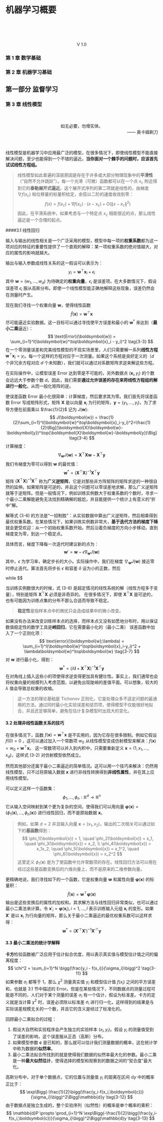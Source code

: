 <br>

<br>

<br>

<br>

<br>

<br>

<br>

<br>

<br>

<br>

<br>

<br>

<br>

# 机器学习概要

<br>

<br>

<br>

<br>

<center>V 1.0</center>

<div style="page-break-after: always;"></div>

### 第 1 章 数学基础

<div style="page-break-after: always;"></div>

### 第 2 章 机器学习基础

<div style="page-break-after: always;"></div>

## 第一部分 监督学习

### 第 3 章 线性模型

<br>

<br>

<center>如无必要，勿增实体。</center>
<div align="right">—— 奥卡姆剃刀</div>

<br>

<br>

线性模型是机器学习中应用最广泛的模型，在很多情况下，即使线性模型不能直接解决问题，至少也能得到一个不错的逼近。**当你面对一个棘手的问题时，应该首先试试线性方程组。**

> 线性模型如此普遍的深层原因是存在于许多或大部分物理现象中的**平滑性**（“自然不允许跳跃”）。每一个光滑（可微）函数都可以在一个点 $x_c$ 附近得到它的**泰勒展开式逼近**。这个展开式序列的第二项就是线性的，由梯度 $\nabla f(x_c)$ 和位移量的标量积给定，余弦以二阶的速度收敛到零：
> $$
> f(x) = f(x_c) + \nabla f(x_c) \cdot (x-x_c) + O(\|x-x_c\|^2)
> $$
> 因此，在平滑系统中，如果考虑与一个特定点 $x_c$ 相距很近的点，那么线性逼近是一个合理的起点。 

####3.1 线性回归 

输入与输出的线性相关是一个广泛采用的模型，模型中每一项的**权重系数**都为这一项对应的特征的重要性提供了一个直观的解释：某一项权重系数的绝对值越大，对应的属性的影响就越大。

输出与输入参数成线性关系的这一假设可以表示为：
$$
y_i = \boldsymbol{w}^\top\boldsymbol{x}_i + \epsilon_i \tag{3-1}
$$
其中 $\boldsymbol{w} = (w_1,...,w_d)$ 为待确定的**权重向量**，$\epsilon_i$ 是误差项。在大多数情况下，假设误差项 $\epsilon_i$ 服从高斯分布。即使一个线性模型能正确地解释这些现象，误差仍然会在测量时产生。

现在我们寻找一个权重向量 $\boldsymbol{w}$，使得线性函数
$$
\hat{f}(\boldsymbol{x}) = \boldsymbol{w}^\top\boldsymbol{x} \tag{3-2}
$$
尽可能逼近实验数据。这一目标可以通过寻找使平方误差和最小的 $\boldsymbol{w}^*$ 来达到（**最小二乘**逼近）：
$$
\text{Error}(\boldsymbol{w}) = \sum_{i=1}^l(\boldsymbol{w}^\top\boldsymbol{x}_i - y_i)^2 \tag{3-3}
$$
在一个零测量误差和完美线性模型的不现实场景里，人们只需要解一系列**线性方程** $\boldsymbol{w}^\top\boldsymbol{x}_i = y_i$，每一个这样的方程对应于一次测量。如果这个系统是良好定义的（$d$ 个非冗余方程对应 $d$ 个未知数），我们就可以通过对系数矩阵求逆来解这些方程。

在实际操作中，让模型误差 $\text{Error}$ 达到零是不可能的，另外数据点 $(\boldsymbol{x}_i,y_i)$ 的个数会远远大于参数个数 $d$。因此，我们需要**通过允许误差的存在来将线性方程组的解进行一般化**，从而一般化矩阵的逆。

使误差函数 $\text{Error}$ 最小化很简单：计算梯度，然后要求其为零。我们首先将误差函数 $\text{Error}$ 写成矩阵形式，矩阵 $\boldsymbol{X}$ 是以向量 $\boldsymbol{x}_i$ 为行的矩阵，$\boldsymbol{y} = (y_1,...,y_l)$，为了求导方便在前面乘以 $\frac{1}{2}$ 记为 $J(\boldsymbol{w})$:
$$
J(\boldsymbol{w}) = \frac{1}{2}\sum_{i=1}^l(\boldsymbol{w}^\top\boldsymbol{x}_i-y_i)^2=\frac{1}{2}\Big[(\boldsymbol{X}\boldsymbol{w}-\boldsymbol{y})^\top(\boldsymbol{X}\boldsymbol{w}-\boldsymbol{y})\Big] \tag{3-4}
$$
计算梯度：
$$
\nabla_{\boldsymbol{w}}J(\boldsymbol{w}) = \boldsymbol{X}^\top\boldsymbol{X}\boldsymbol{w} - \boldsymbol{X}^\top\boldsymbol{y} \tag{3-5}
$$
我们令梯度为零可以得到 $\boldsymbol{w}$ 的最优值：
$$
\boldsymbol{w}^* = (\boldsymbol{X}^\top\boldsymbol{X})^{-1}\boldsymbol{X}^\top\boldsymbol{y} \tag{3-6}
$$
矩阵 $(\boldsymbol{X}^\top\boldsymbol{X})^{-1}\boldsymbol{X}^\top$ 称为**广义逆矩阵**，它是对那些非方阵矩阵的矩阵求逆的一种很自然的延伸。如果矩阵是可逆的，并且这个问题可以零误差地求解，那么广义逆矩阵就等于逆矩阵。但是一般情况下，例如训练实例数大于权重系数的个数时，寻求一个最小二乘解能避免无法找到精确解的尴尬，并且能提供一个统计上有意义的“折中”解。

解等式 $\text{(3-6)}$ 的方法是“一招制胜”：从实验数据中算出广义逆矩阵，然后相乘得到最优权重系数。在某些情况下，如果训练实例数非常大，**基于迭代方法的梯度下降**就会更受欢迎：从一个初始权重系数开始，然后沿着负梯度的方向小步移动，直到梯度变为零，到达一个稳定点。

具体而言，梯度下降每一次迭代时建议新的点为：
$$
\boldsymbol{w}' = \boldsymbol{w} - \epsilon \nabla_{\boldsymbol{w}} J(\boldsymbol{w})
$$
其中，$\epsilon$ 为学习率，确定步长的大小。实际操作中，我们在梯度 $\nabla_{\boldsymbol{w}}J(\boldsymbol{w})$ 接近零时停止迭代。算法首先将步长 $\epsilon$ 和容差 $\delta$ 设为小的正数，然后 

while  $$ 

当训练实例数很大的时候，式 $\text{(3-6)}$ 是超定情况的线性系统的解（线性方程多于变量），特别是矩阵 $\boldsymbol{X}^\top\boldsymbol{X}$ 必须是非奇异的。 在很多情况下，即使 $\boldsymbol{X}^\top\boldsymbol{X}$ 是可逆的，也有可能因为训练点集的分布不那么合适而导致不稳定。

> **稳定性**是指样本点中的微扰只会造成结果中的微小改变。

如果没有办法来改变训练样本点的选择，而样本点又没有如愿地分布时，用以保证数值稳定性的数学工具是**岭回归**，它在需要最小化的（最小二乘） 误差函数中加入了一个正则化项：
$$
\text{error}(\boldsymbol{w};\lambda) = \sum_{i=1}^l(\boldsymbol{w}^\top\boldsymbol{x}_i-y_i)^2 + \lambda\boldsymbol{w}^\top\boldsymbol{w} \tag{3-7}
$$
对 $\boldsymbol{w}$ 进行最小化，得到：
$$
\boldsymbol{w}^* = (\lambda\boldsymbol{I} + \boldsymbol{X}^\top\boldsymbol{X})^{-1}\boldsymbol{X}^\top\boldsymbol{y} \tag{3-8}
$$
在对角线上插入这些小的项使得求逆变得更加具有健壮性。事实上，我们通常也会将权重向量的规模列入考虑范围，以避免出现陡峭的差值平面。可以想象，较大的 $\lambda$ 值会导致总权重的收缩。

> 这一方法的理论基础是 Tichonov 正则化，它是处理众多不适定问题的最通用的方法。通过同时最小化实验误差和惩罚项，使得模型不仅能很好地拟合，并且还足够简单，避免在估计复杂模型时出现大的变化。

#### 3.2 处理非线性函数关系的技巧

 在很多情况下，函数 $f(\boldsymbol{x}) = \boldsymbol{w}^\top\boldsymbol{x}$ 是不实用的，因为它存在很多限制。例如它假设 $f(0)=0$ ，这可以通过加入一个常数项 $w_0$ 从线性模型变成仿射模型来解决：$f(\boldsymbol{x}) = w_0 + \boldsymbol{w}^\top\boldsymbol{x}$。 这一常数项可以并入到内积中，只需要重新定义 $\boldsymbol{x} = (1,x_1,...,x_d)$，这样式 $\text{(3-2)}$ 对仿射模型依然成立。

然而其他部分还属于最小二乘逼近的简单情况。这可以用一个技巧来解决：仍然用线性模型，只不过将原输入数据 $\boldsymbol{x}$ 进行非线性转换得到**非线性属性**，并在其上应用线性模型。

可以定义这样一个函数集：
$$
\phi_1,...,\phi_n:\mathbb{R}^d \rightarrow\mathbb{R}^n
$$
它从输入空间映射到某个更为复杂的空间，使得我们可以用向量 $\boldsymbol{\varphi}(\boldsymbol{x}) = (\phi_1(\boldsymbol{x}),...,\phi_n(\boldsymbol{x}))$ 进行线性回归，而不是原始数据 $\boldsymbol{x}$。 

> 例如，如果 $d=2$ 并且输入向量 $\boldsymbol{x} = (x_1,x_2)$，输出的二次相关可以通过如下的**基函数**得到：
> $$
> \phi_1(\boldsymbol{x}) = 1, \quad \phi_2(\boldsymbol{x}) = x_1, \quad \phi_3(\boldsymbol{x}) = x_2, \\
> \phi_4(\boldsymbol{x}) = x_1x_2, \quad \phi_5(\boldsymbol{x}) = x_1^2, \quad \phi_6(\boldsymbol{x}) = x_2^2
> $$
> 这里定义 $\phi_1(\boldsymbol{x})$ 是为了使函数中允许常数项的存在。线性回归方法可以用在经过这些基函数变换后的六维向量上，而不是原来的二维参数向量。

更精确地说，我们寻找如下的一个函数，它是权重向量 $\boldsymbol{w}$ 和属性向量 $\boldsymbol{\varphi}(\boldsymbol{x})$ 的标量积：
$$
\hat{f}(\boldsymbol{x}) = \boldsymbol{w}^\top\boldsymbol{\varphi}(\boldsymbol{x}) \tag{3-9}
$$
输出是这些变换后的属性的加权和。其求解方法与线性回归非常类似，也可以通过最小二乘法来计算。令 $\boldsymbol{x}'_i = \boldsymbol{\varphi}(\boldsymbol{x}_i),i=1,...,l$ 表示训练输入元组 $\boldsymbol{x}_i$ 的变形。如果 $\boldsymbol{X}'$ 是以 $\boldsymbol{x}_i$ 为行向量的矩阵，那么关于最小二乘逼近的最优权重系数可以这样求得：
$$
\boldsymbol{w}^* = (\boldsymbol{X}'^\top\boldsymbol{X}')^{-1}\boldsymbol{X}'^\top\boldsymbol{y} \tag{3-10}
$$

#### 3.3 最小二乘法的统计学解释

**卡方**检验函数被广泛应用于估计拟合优度，用以表示真实值与模型估计值之问的偏离程度：
$$
\chi^2 = \sum_{i=1}^N \bigg(\frac{y_i - f(x_i)}{\sigma_i}\bigg)^2 \tag{3-11}
$$
如果参数 $\sigma_i$ 都等于 1，那么 $\chi^2$ 测量真实值 $y_i$ 和模型估计值 $f(x_i)$ 之间的平方误差和，也就是 3.1 节中描述的 $\text{Error}$。但是在某些情况下，不同数据点的测量过程可能是不同的，人们对于某个测量的误差 $\sigma_i$ 有一个估计，假设为标准差。卡方的定义就是当计算 $\chi^2$ 时，误差必须除以标准差 $\sigma_i$ 进行归一化，这样得到的结果是与实际误差规模无关的一个数，并且它的含义是经过了标准化的。

回顾最小二乘拟合的过程：

1.  假设大自然和实验程序会产生独立的实验样本 $(x_i,y_i)$。假设 $y_i$ 的测量值受到了误差的影响，这个误差服从正态（高斯）分布。
2. 如果模型参数 $\boldsymbol{c}$ 是已知的，那么就可以估计我们测量数据的概率，这在统计学中称为数据的**似然率**。 
3. 最小二乘法拟合所找到的就是使得我们数据的似然率最大化的参数。最小二乘是一种**最大似然估计**，使得选择的模型和观察到的数据之间的“契合度”最大化。

高斯分布中，对于单个数据点，它的位置与测量值 $y_i$ 的距离在区间 $\mathbb{d}y$ 中的概率正比于：
$$
\exp\Bigg(-\frac{1}{2}\bigg(\frac{y_i-f(x_i,\boldsymbol{c})}{\sigma_i}\bigg)^2\Bigg)\mathbb{d}y \tag{3-12}
$$
由于数据点是独立生成的，整个实验序列（似然性）的概率是单个概率的乘积：
$$
\mathbb{d}P \propto \prod_{i=1}^N \exp\Bigg(-\frac{1}{2}\bigg(\frac{y_i-f(x_i,\boldsymbol{c})}{\sigma_i}\bigg)^2\Bigg)\mathbb{d}y \tag{3-13}
$$
由于我们是求关于 $\boldsymbol{c}$ 的最大值，常数因子（像 $(\mathbb{d}y)^N$）是可以略去的。最大化这个似然率等价于最大化它的对数，当常数项被略去的时候，式 $\text{(3-13)}$ 的对数就正好是式 $\text{(3-11)}$ 中的卡方的定义。因此，最小二乘拟合事实上就是最大似然估计。 

#### 3.4 线性模型分类器 

假设输出变量是二值的（如 $\pm1$），此时线性模型可以用作判别器，基本思路是让一个垂直于向量 $\boldsymbol{w}$ 的超平面将这两类隔离开。

> 平面是直线的一般化；同样，当维度大于 $3$ 时，超平面就是平面的一般化。 

训练过程的目标是找到最佳的超平面，使得属于不同类别的实例分别位于这个超平面的两边。用数学语言描述就是，要找到最佳的系数向量 $\boldsymbol{w}$ 使得决策程序
$$
y=\begin{cases}
+1\quad\text{如果 }\boldsymbol{w}^\top\boldsymbol{x}\ge 0 \\
-1\quad\text{其他情况}
\end{cases} \tag{3-14}
$$
表现得最好。决定**最优线性分离函数**（几何上的一个超平面）的方法取决于分类标准和误差度量的选择。

如果要进行回归，可以要求第一类的点映射到 $+1$，第二类的点映射到 $-1$。这是一个比可分离更强的要求，但是让我们能够使用回归方法，像梯度下降法和广义逆矩阵法。此外，最小二乘法不仅可以实现两个类别样本的分类（如果这两类样本是线性可分的），还可以让分类是健壮的，分割超平面离样本都很远。

> 通过强制模型的输出为 $+1$ 或 $-1$，加上平方误差惩罚项，可以避免得到过多的分割超平面，从而提升模型的稳定性。 

如果训练实例线性不可分，要么忍受一些训练误差，要么尝试使用 3.2 节中的技巧，从原始数据中计算出一些非线性的属性，使得变化后的输入能够被分离。

<div style="page-break-after: always;"></div>

### 第 4 章 非线性模型

<br>

<br>

<center>想学会飞翔，就必须先学会站立、行走、奔跑、攀登和跳舞，没有人能直接飞翔。</center> 
<div align="right">—— 尼采</div>

<br>

<br>

让我们继续沿着从线性模型到非线性模型的道路进行探索，先从线性模型的逐渐修改开始，一步一步接触到非线性模型的精髓。

#### 4.1 logistic 回归

在统计学中，logistic 回归被用于预测分类变量的各种结果的概率。这个名字有一定的误导性，事实上 logistic 回归是一种分类技术，而不是回归。但这种分类的通过概率的估计得到的，因此使用术语“回归”。

logistic 回归大部分是由一个线性模型运行的，但 **logistic 函数** (图 4-1) 被用来将线性预测器的输出转化为一个 $0\sim1$ 的值，这也可以解释为概率。

![4-1](4-1.jpeg)

<center>图 4-1 logistic 函数把输入值以平稳的方式转换为 0~1 的输出值</center><br>

标准的 logistic 函数由下式定义：
$$
P(t) = \frac{1}{1+e^{-t}} \tag{4-1}
$$
其中 $e$ 是欧拉数。变量 $t$ 可以是时间，不过这里 $t$ 是线性模型的输出，回顾式 $\text{(3-2)}$ 有：
$$
y = \frac{1}{1+e^{-(\boldsymbol{w}^\top\boldsymbol{x})}} \tag{4-2}
$$
这里线性模型 $\boldsymbol{w}$ 也可以包括一个常数值 $w_0$，前提是在输入值列表中人为添加一个总是等于 1 的输入值 $x_0$。 式 $\text{(4-2)}$ 可变化为： 
$$
\ln\frac{y}{1-y} = \boldsymbol{w}^\top\boldsymbol{x} \tag{4-3}
$$
因为我们将输出值 $y$ 看作是正例的概率，所以 $1-y$ 是其反例的概率，两者的比值：
$$
\frac{y}{1-y} \tag{4-4}
$$
称为**几率**，反映了 $\boldsymbol{x}$ 作为正例的相对可能性。因此式 $\text{(4-2)}$ 实际上是在用线性回归模型的预测结果去逼近真实标记的**对数几率**，因此 logistic 回归又被称为对数几率回归。

线性变换权重的最佳值是通过最大似然估计来确定的。给定数据集 $\{(\boldsymbol{x}_i,y_i)\}_{i=1}^l$，logistic 回归模型最大化对数似然：
$$
\text{LogLikelihood}(\boldsymbol{w}) = \sum_{i=1}^l \ln p(y_i|\boldsymbol{x}_i;\boldsymbol{w}) \tag{4-5}
$$
即令每个样本属于其真实标记的概率越大越好。令 $y_i$ 为所观察到的输出（1 或 0），对应输入为 $\boldsymbol{x}_i$。若正确分类为 1，则获得测量输出值 $y_i$ 的概率为 $p(y=1|\boldsymbol{x}_i)$；若正确分类标签为 0，则 $p(y=0|\boldsymbol{x}_i)=1-p(y=1|\boldsymbol{x}_i)$。于是式 $\text{(4-5)}​$ 可以重写为：
$$
\text{LogLikelihood}(\boldsymbol{w}) = \sum_{i=1}^l\{y_i\ln p(y=1|\boldsymbol{x}_i,\boldsymbol{w}) + (1-y_i)\ln(1-p(y=1|\boldsymbol{x}_i,\boldsymbol{w}))\} \tag{4-6}
$$
似然率与系数（权重）$\boldsymbol{w}$ 的相关性已经非常明确了。 

因为 logistic 回归的输出就是正例的概率，显然有：
$$
\begin{align}
p(y=1|\boldsymbol{x}_i,\boldsymbol{w}) &= \frac{1}{1+e^{-(\boldsymbol{w}^\top\boldsymbol{x})}} = \frac{e^{\boldsymbol{w}^\top\boldsymbol{x}}}{1+e^{\boldsymbol{w}^\top\boldsymbol{x}}} \\
p(y=0|\boldsymbol{x}_i,\boldsymbol{w}) &= \frac{1}{1+e^{\boldsymbol{w}^\top\boldsymbol{x}}}
\end{align} \tag{4-7}
$$
因此最大化式 $\text{(4-6)}$ 等价于最小化
$$
L(\boldsymbol{w}) = \sum_{i=1}^l\Big(-y_i\boldsymbol{w}^\top\boldsymbol{x}_i + \ln(1+e^{\boldsymbol{w}^\top\boldsymbol{x}_i})\Big) \tag{4-8}
$$
由于上述表达式中的非线性性，我们不可能找到使似然函数最大化的权重的解析表达式，而必须用迭代过程来代替，例如梯度下降法。

#### 4.2 局部加权回归

本节中考虑的方法类似于最近邻值的输出的线性组合，但我们不会只关注 $K$ 个最近邻值而消除所有其他值的影响。这是一种平滑的变化：根据和被预测的实例之间的距离来逐渐减少实例对预测的影响，而不是选择一组 $K$ 个胜者。 

**局部加权回归**是一种懒惰的基于存储的技术，这意味着所有点和评估值都被存储了，而只有查询特定的某点的时候才会基于请求建立特定的模型。

为了预测一个点 $\boldsymbol{q}$（称为查询点）的评估结果，我们对训练点应用线性回归。为了确保在确定回归参数过程中的局部性（相近的点更相关），给每个样本点分配一个权重，这个权重会随着与查询点距离的增加而减小，我们用 $s_i$ 来表示。

加权后的最小二乘拟合的目标是最小化下面的加权误差（式 $\text{(3-3)}$ 中隐式地假设了每个点的权重是一样的）：
$$
\text{error}(\boldsymbol{w};s_1,...,s_n) = \sum_{i=1}^l s_i(\boldsymbol{w}^\top\boldsymbol{x}_i-y_i)^2 \tag{4-9}
$$
为了最小化式 $\text{(4-7)}$，可以令其关于 $\boldsymbol{w}$ 的梯度等于 0，得到如下解：
$$
\boldsymbol{w}^* = (\boldsymbol{X}^\top\boldsymbol{S}^2\boldsymbol{X})^{-1}\boldsymbol{X}^\top\boldsymbol{S}^2\boldsymbol{y} \tag{4-10}
$$
其中 $\boldsymbol{S} = \text{diag}(s_1,...,s_d)$。当所有权重相等时，式 $\text{(4-8)}$ 简化为式 $\text{(3-6)}$。 

根据存储的样本到查询点的距离，可以使用以下函数来描述它们的重要性：
$$
s_i = \exp\bigg(-\frac{\|\boldsymbol{x}_i-\boldsymbol{q}\|^2}{W_K}\bigg) \tag{4-11}
$$
其中 $W_K$ 是度量“核宽度”的一个参数，即对远距离实例的灵敏度；当距离远大于 $W_K$ 时，重要性迅速衰减至 0。 

#### 4.3 用 LASSO 来缩小系数和选择输入值

考虑线性回归模型时，岭回归是一种通过二次方式来惩罚大系数，从而使得模型更稳定的方法，如式 $\text{(3-7)}$ 所示。

普通的最小二乘估计法通常偏差较小，但是方差较大。为了提高准确率，有时可以将一些系数缩小或者设置为零。通过这样做，我们牺牲一点偏差，以减少预测值的方差，从而可以提高整体的预测准确率。

特征子集选择和岭回归，这两个改进估计的标准技术仍然存在一些缺陷：**子集选择**提供了便于解释的模型，但由于它是一个离散过程，输入变量要么保留，要么删除，该模型的变化也可能是特别大的；**岭回归**是一种连续让系数缩小，从而使得模型更稳定的过程，然而它没有设置任何系数为零，所以无法得出一个易于解释的模型。

![4-2](4-2.jpg)

<center>图 4-2 在 LASSO 中，最好的解决方法出现在二次误差函数等高线接触正方形处，有时会在正方形的角上，对应某些零系数。相反，岭回归的二次约束没有角来让等高线接触，因此权重中很少会产生零</center><br>

最小绝对收缩和选择算符 LASSO 使得一些系数缩小而另一些设置为零，因此保持了子集选择和岭回归两种方法的优势。LASSO 使用**权重绝对值**的总和作为约束 $\|\boldsymbol{w}\|_1$（参数向量的 $L_1$ 范数）。**LASSO 在系数绝对值总和小于一个常数的约束下，使得残差平方和最小化。**通过一个标准技巧，将带约束的优化问题通过拉格朗日乘数法转化为无约束的问题，这相当于将 $\lambda\|\boldsymbol{w}\|_1$ 加入无约束最小化的最小二乘：
$$
\text{LASSOerror}(\boldsymbol{w};\lambda) = \sum_{i=1}^l(\boldsymbol{w}^\top\boldsymbol{x}_i-y_i)^2+\lambda\sum_{j=0}^d|w_j| \tag{4-12}
$$
LASSO 和岭回归一个最主要的区别是，在岭回归中随着惩罚的增加，所有系数减小，但保持非零的状态，而 LASSO 随着惩罚的增加会导致更多的系数变为零。对应的权重为零的输入值就可以消除，从而导致模型使用较少的输入值（输入的**稀疏化**），因此更便于解释。换言之，作为模型构建过程的一部分，LASSO 是一种进行特征选择的嵌入式方法。

> 注意，式 $\text{(4-12)}$ 中 $\lambda\sum_{j=0}^d|w_j|$，当权重为零时不存在导数（偏导数从对应负值的 $-1$ 跳到对应正值的 $+1$），因此无法通过计算导数并令其等于零来求解。优化 LASSO 的问题可以通过引入带线性不等式约束的**二次规划**或更一般的凸优化方法来解决。$\lambda$ 的最佳值可以通过交叉验证来获得。 

> **拉格朗日乘数优化约束问题**
>
> LASSO 将带约束的优化问题转化为无约束的优化问题，并已被广泛应用。在数学优化中，**拉格朗日乘数法**是在带约束的前提下用来寻找函数局部最大值和最小值的方法。带约束问题是通过将各个约束乘以一个参数（一个拉格朗日乘数）转化为无约束的。

<div style="page-break-after: always;"></div>

### 第 5 章 神经网络：多层感知器

<br>

<br>

<center>大自然是大师中的大师，除非从他那里获得灵感，否则其他的都是徒劳无益。</center> 
<div align="right">—— 达·芬奇</div>

<br>

<br>

单一的神经元是一个简单的计算单元，它计算一个标量积，接着是一个 S 型函数。人类的大脑证明，许多简单的单位连接起来的系统，可以产生令人难以置信的智能活动。

#### 5.1 多层感知器

4.1 节中的 logistic 回归模型，通过将 S 型传递函数应用到无限制的线性模型输出上，使得输出可以被解释为一个概率值，它是添加“最小限度的非线性”的简单方法。

> logistic 回归与没有隐藏层却有单一输出值的 MLP 网络有着相同的体系结构，改变的只是进行优化的函数：MLP 优化误差平方和，logistic 回归优化对数似然函数 (LogLikelihood)。

多层感知器神经网络是由大量的高度互联单元（神经元）构成的，它们平行工作，用于解决特定的问题。神经元以层的方式组织起来，之间有前馈信息流（无回路），如图 4-3 所示。

![绘图1 2](4-3.jpg)

<center>图 4-3 单隐藏层的多层感知器：隐藏层的 S 型传递函数引入非线性</center><br>

对于每个层，每个单元首先计算权向量与前一层的输出给出的向量之间的标量积，得到的结果经过一个传递函数，产生下一层的输入。常用的光滑渐近传递函数是 S 型函数（图形形状像字母 S），之前遇见过的 logistic 转换就是一个例子（见图 4-1）。

虽然感知器的建模能力有限，只能用于输入能被输入空间中的一个超平面分开的分类问题，但是 MLP 却是一种通用逼近：如果有足够多的隐藏节点，拥有一个隐藏层的 MLP 能够以任意精度逼近任何光滑函数。

#### 5.2 通过反向传播法学习

跟往常一样，选择一个“向导”函数进行优化。例如光滑的（可导）平方误差和，并使用**梯度下降法**，迭代地计算函数关于权重系数的梯度，并且如果梯度不是 0 就朝着负梯度的方向移动一小步，使得函数值减小。

我们使用微积分中的**链式法则**来计算偏导数，以求得两个或更多函数的复合函数的导数。如果 $f$ 和 $g$ 分别是一个函数，然后链式法则指明如何从 $f$ 的 $g$ 的导数计算出复合函数 $f \circ g$ 的导数。例如 $f\circ g$ 的链式法则是：
$$
\frac{\text{d}f}{\text{d}x} = \frac{\text{d}f}{\text{d}g}\cdot\frac{\text{d}g}{\text{d}x}
$$
MLP 中的基本函数是：标量积，然后 S 型函数，接下来又是标量积，如此反复一直到输出层，计算误差。对于 MLP 网络，其梯度可以被高效地计算，它的计算需要的操作数正比于权重系数的数量，实际计算中所用的简单公式与前向传递（从输入到输出）类似，只是方向相反，从输出误差到输入，因此称之为误差的反向传播。目前，神经网络中的一个流行的技术就是通过误差的反向传播进行学习：计算梯度，然后沿着负梯度的方向小步移动。

> 梯度下降法只能达到局部最优点（梯度为 0），并不能保证是全局最优解。ML 的目标是泛化，对于这一目标，全局最优并非必要，甚至导致过度训练。

考虑标准的多层感知器，只有相邻的层之间有权重系数，差平方和能量函数定义为：
$$
E(\boldsymbol{w}) = \frac{1}{2}\sum_{p=1}^P E_p = \frac{1}{2}\sum_{p=1}^P (t_p-o_p)^2 \tag{5-1}
$$
其中 $t_p$ 和 $o_p$ 分别是目标值和当前 MLP 的输出值。S 型传递函数是 $f(x) = \frac{1}{1+e^{-x}}$。 

> $f(x) = \frac{1}{1+e^{-x}}$ 被称为 sigmoid 函数或 logistic 函数，它的导数很容易用它的输出表示：
> $$
> \frac{\text{d}f(x)}{\text{d}x} = f(x)\cdot(1-f(x))
> $$
> 因此在梯度下降法中计算导数会很方便，这也是经常采用 sigmoid 函数作为 S 型传递函数的原因。

**批量梯度下降**是梯度下降法的一个教科书版本。在得到了所有样本误差的梯度后，记为 $g_k = \nabla E(\boldsymbol{w}_k)$，下一次迭代 $k+1$ 的权重系数被下面的式子更新为：
$$
\boldsymbol{w}_{k+1} = \boldsymbol{w}_k - \epsilon g_k \tag{5-2}
$$
其中 $\epsilon$ 是表示学习率，其作用是控制每一步调整权的程度。 学习速率不应该太小，避免学习时间过长（每次迭代权重系数的改变都很小），学习速率也不应该太大，避免震荡导致的能量函数疯长（只有在步子很小时，沿着梯度方向的改变才能保证函数值减小）。

由于能量函数 $E$ 是许多项的和，每一项对应一个样本，因而梯度是相应的局部梯度 $\nabla E_p(\boldsymbol{w}_k)$ 的和，$\nabla E_p(\boldsymbol{w}_k)$ 是第 $p$ 个样本中误差的梯度 $(t_p-o_p)^2$。 

如果我们有上百万训练实例，首先对 $\nabla E_p(\boldsymbol{w}_k)$ 进行求和，然后走一小步。于是，马上会想到：在计算一个 $\nabla E_p(\boldsymbol{w}_k)$ 后立即沿着负梯度的方向走一小步会如何呢？如果这一步非常小，得到的权重与初始的差别将很小，并且接下来的梯度 $\nabla E_p(\boldsymbol{w}_{k+j})$ 将非常类似于原始的那些 $\nabla E_p(\boldsymbol{w}_k)$。 

如果以随机的顺序选择样本，就得到了**随机梯度下降**。

>生物神经元不是很擅长复杂和长期的计算，所以随机梯度下降具有多种生物学意义。例如孩子学习识别数字，当他犯了一个错时，应该立即纠正，而不是等收集了成百上千的错误之后再纠正。

随机梯度下降的更新由下式给出：
$$
\boldsymbol{w}_{k+1} = \boldsymbol{w}_k - \epsilon\nabla E_p(\boldsymbol{w}_k) \tag{5-3}
$$
其中样本 $p$ 是每次迭代时从训练集中随机选择的，$\epsilon$ 是学习速率。相对于批量随机梯度下降，也就是 $E$ 的完整梯度被用作搜索方向，这种方法的优势在于，局部梯度 $\nabla E_p(\boldsymbol{w}_k)$ 只需要单一的向前和向后传递，因此该方法的不精确性可以通过单次迭代所需的较低计算量进行补偿。 

> 小批量反向传播是一个折中的选项，仅仅在一个随即大小为 $B$ 的样本子集（批）上运行向前和向后传播来积累部分梯度。每 $B$ 个向前传播修改权重。极端情况是，$B$ 等于 1 时相当于随机梯度下降，$B$ 等于样本的总数量时相当于批量梯度下降。 

#### 5.3 随机梯度下降的推导

现在我们考虑更一般的情况，MLP 网络包含多个输出单元。我们首先重新定义误差 $E$：
$$
E(\boldsymbol{w}) = \frac{1}{2}\sum_{p=1}^P\sum_{k=1}^K(t_{kp}-o_{kp})^2 \tag{5-4}
$$
其中 $t_{kp}$ 和 $o_{kp}$ 分别是训练样例 $p$ 第 $k$ 个输出单元对应的目标值和输出值。

随机梯度下降迭代地处理训练样例，每次处理一个。对于每个训练样例 $p$，利用这个样例对应误差的梯度$\nabla E_p(\boldsymbol{w})$ 修改权值。其中，$E_p$ 是训练样例 $p$ 的误差，通过对网络中所有输出单元的求和得到：
$$
E_p(\boldsymbol{w}) = \frac{1}{2}\sum_{k=1}^K(t_k-o_k)^2 \tag{5-5}
$$
我们增加一个下标 $j$ 来表示网络中的第 $j$ 个单元。

- $x_{ji}$：单元 $j$ 的第 $i$ 个输入
- $w_{ji}$：与单元 $j$ 的第 $i$ 个输入相关联的权值
- $net_j=\sum_i w_{ji}x_{ji}$：单元 $j$ 的输入的加权和
- $o_j$：单元 $j$ 计算出的输出
- $t_j$：单元 j 的目标输出
- $f$：sigmoid 函数
- $Downstream(j)$：单元的直接输入中包含单元 $j$ 的输出的单元的集合 

现在我们导出 $\nabla E_p(\boldsymbol{w})$ 的表达式，实现公式 $\text{(5-3)}$ 中所讲的随机梯度下降法则。 因为权值 $w_{ji}$ 仅能通过 $net_j$ 影响网络的其他部分，所以我们可以使用链式法则得到：
$$
\begin{align}
\frac{\partial E_p}{\partial w_{ji}} &= \frac{\partial E_p}{\partial net_j}\frac{\partial net_j}{\partial w_{ji}} \\
&=\frac{\partial E_p}{\partial net_j} x_{ji}
\end{align}\tag{5-6}
$$
于是，梯度下降的更新（式 $\text{(5-3)}$）可以重写为：
$$
{w_{ji}}_{k+1} = {w_{ji}}_k - \epsilon\frac{\partial E_p}{\partial net_j} x_{ji} \tag{5-7}
$$
下面我们剩下的任务就是为 $\frac{\partial E_p}{\partial net_j}$ 导出一个表达式，依次考虑两种情况：一种情况是单元 $j$ 是网络的一个输出单元， 另一种情况是 $j$ 是一个内部单元。 

**情况 1：输出单元的权值训练法则** 

就像 $w_{ji}$ 仅能通过 $net_j$ 影响网络一样，$net_j$ 仅能通过 $o_j$ 影响网络。我们再次使用链式法则：
$$
\begin{align}
\frac{\partial E_p}{\partial net_j} &= \frac{\partial E_p}{\partial o_j}\frac{\partial o_j}{\partial net_j} \\
&=\bigg(\frac{\partial}{\partial o_j}\frac{1}{2}\sum_{k=1}^K(t_k-o_k)^2\bigg)\bigg(\frac{\partial f(net_j)}{\partial net_j}\bigg) \\
&=\bigg(\frac{\partial}{\partial o_j}\frac{1}{2}(t_j-o_j)^2\bigg)f(net_j)(1-f(net_j))\\
&= \bigg(\frac{1}{2}2(t_j-o_j)\frac{\partial(t_j-o_j)}{\partial o_j}\bigg)o_j(1-o_j)\\
&=-(t_j-o_j)o_j(1-o_j)
\end{align}\tag{5-8}
$$
然后代入式 $\text{(5-7)}$，我们便推导出了输出单元的随机梯度下降法则：
$$
{w_{ji}}_{k+1}={w_{ji}}_k + \epsilon(t_j-o_j)o_j(1-o_j)x_{ji} \tag{5-9}
$$
**情况 2：隐藏单元的权值训练法则**

对于网络中的隐藏单元，推导 $w_{ji}$ 必须考虑 $w_{ji}$ 间接地影响网络输出，从而影响 $E_p$。因此我们定义网络中单元 $j$ 的所有直接下游单元的集合，用 $Downstream(j)$ 表示，$net_j$ 只能通过 $Downstream(j)$ 中的单元影响网络输出（在影响 $E_p$）。我们用 $\delta_i$ 来表示任意单元 $i$ 的 $-\frac{\partial E_p}{\partial net_i}$，可以得出如下推导：
$$
\begin{align}
\frac{\partial E_p}{\partial net_j} &= \sum_{k \in Downstream(j)}\frac{\partial E_p}{\partial net_k}\frac{\partial net_k}{\partial net_j}\\
&=\sum_{k\in Downstream(j)}-\delta_k \frac{\partial net_k}{\partial net_j} \\
&=\sum_{k \in Downstream(j)}-\delta_k\frac{\partial net_k}{\partial o_j}\frac{\partial o_j}{\partial net_j}\\
&=\sum_{k \in Downstream(j)}-\delta_k w_{kj}\frac{\partial o_j}{\partial net_j}\\
&=\sum_{k \in Downstream(j)}-\delta_k w_{kj} o_j(1-o_j)\\
&=-o_j(1-o_j)\sum_{k \in Downstream(j)}\delta_k w_{kj}
\end{align} \tag{5-10}
$$
然后代入式 $\text{(5-7)}$，我们便推导出了隐藏单元的随机梯度下降法则：
$$
{w_{ji}}_{k+1}={w_{ji}}_k + \epsilon \Bigg( o_j(1-o_j)\sum_{k \in Downstream(j)}\delta_k w_{kj}\Bigg)x_{ji} \tag{5-11}
$$

<div style="page-break-after: always;"></div>

### 第 6 章 支持向量机

<br>

<br>

<center>科学或许就是系统简化的艺术。</center> 
<div align="right">—— 卡尔·波普尔</div>

<br>

<br>

支持向量机是线性判别方法的集大成者，它为了加强模型的泛化能力，往线性判别方法中加入了额外的优化目标。支持向量机的基本模型就是定义在特征空间上的间隔最大的线性分类器，其中支持向量就是那些处于安全间隔两侧边缘的点。间隔最大使它有别于感知机；支持向量机还包括核技巧，这使它成为实质上的非线性分类器。

为了得到最大间隔线性分类器，可以使用标准的**二次规划**，它可以在一定规模下解决此类优化问题。二次规划问题就是目标函数为二次函数、约束条件为线性的最优化问题。如果训练样本不是线性可分的，那么 SVM 需要先对原始样本点做**非线性的变换** $\phi$，从而将其变成（近似）线性可分的。可以将 $\phi$ 看作是一个合适的特征生成函数，它使得变换之后的两类样本点 $\phi(\boldsymbol{x})$ 是线性可分的。

为了找到合适的 $\phi$，还需要重新做特征提取和特征工程。在使用 $\phi$ 变换输入样本后，**SVM 的特征就是要识别的样本和训练样本之间所有的相似性值**，实际上只有**支持向量**才提供非零的贡献。

> SVM 关键的一步就是通过一些交叉验证的方式，人工确定最利于学习和泛化的相似度度量函数，其中就涉及**核函数**的选择。

SVM 可以看作解决了两个问题：一方面，它找到了一个衡量输入向量之间相关性的合适方式，即核函数 $K(\boldsymbol{x},\boldsymbol{y})$；另一方面，它构建了一个线性结构，该线性结构结合了训练样本的输出和新的测试样本，训练样本的输出用相似度来衡量。越相似的输入样本对输出的贡献越大，可以用类似下面的式子来描述：
$$
\sum_{i=1}^{l}\alpha_iy_i K(\boldsymbol{x},\boldsymbol{x}_i)
$$
其中 $l$ 是训练样本的数量，$y_i$ 是训练样本 $\boldsymbol{x}_i$ 的输出，$\boldsymbol{x}$ 是待分类的新测试样本。 核在计算函数 $\phi(\boldsymbol{x})$ 映射后数据点的点积时，实际上不用计算这个映射函数，这种方法被称作“核函数”：
$$
K(\boldsymbol{x},\boldsymbol{x}_i) = \boldsymbol{\varphi}(\boldsymbol{x})\cdot\boldsymbol{\varphi}(\boldsymbol{x}_i)
$$

#### 6.1 间隔和支持向量

在样本空间中，划分超平面可通过如下线性方程来描述：
$$
\boldsymbol{w}^\top\boldsymbol{x} + b = 0 \tag{6-1}
$$
其中 $\boldsymbol{w} = (w_1,…,w_d)$ 为法向量，决定了超平面的方向；$b$ 为位移项，决定了超平面与原点之间的距离。显然，划分超平面可被法向量 $\boldsymbol{w}$ 和位移 $b$ 确定。样本空间中任意点 $\boldsymbol{x}$ 到超平面的距离可写为：
$$
r = \frac{\vert\boldsymbol{w}^\top\boldsymbol{x}+b\vert}{\Vert\boldsymbol{w}\Vert} \tag{6-2}
$$
假设已标记的实例是线性可分的，这意味着存在一对 $(\boldsymbol{w},b)$ 使得：
$$
\begin{cases}
\boldsymbol{w}^\top\boldsymbol{x} + b \ge +1, &y = +1 \\
\boldsymbol{w}^\top\boldsymbol{x} + b \le -1,&y = -1
\end{cases} \tag{6-3}
$$
训练样本集中与超平面距离最近的训练样本点称为**支持向量**。如图 6-1 所示，支持向量使式 $\text{(6-3)}$ 的等号成立，即：

- 对于 $y=+1$ 的正例点，支持向量在超平面 $H_1:\boldsymbol{w}^\top\boldsymbol{x} + b = 1$ 上；
- 对于 $y=-1$ 的负例点，支持向量在超平面 $H_2:\boldsymbol{w}^\top\boldsymbol{x} + b = -1$ 上。

![6-1](6-1.jpeg)

<center>图 6-1 支持向量和间隔</center><br>

可以看到 $H_1$ 和 $H_2$ 平行，划分超平面与它们平行且位于它们中央。其中两个异类支持向量到超平面的距离之和，或者说 $H_1$ 与 $H_2$ 之间的距离称为**间隔**，为：
$$
\gamma
 = \frac{2}{\Vert \boldsymbol{w} \Vert} \tag{6-4}
$$
我们要找到具有“最大间隔”的划分超平面，也就是要找到能满足 $\text{(6-3)}$ 中约束的参数 $\boldsymbol{w}$ 和 $b$，使得 $\gamma$ 最大。于是这一问题可以形式化为：
$$
\begin{gather}
\max_{\boldsymbol{w},b} \frac{2}{\Vert \boldsymbol{w} \Vert}\\
\text{s.t. } y_i(\boldsymbol{w}^\top\boldsymbol{x}_i + b) \ge 1, \quad i=1,...,l
\end{gather} \tag{6-5}
$$
显然，为了最大化间隔，仅需最大化 $\frac{1}{\Vert \boldsymbol{w} \Vert}$，这等价于最小化 $\Vert \boldsymbol{w} \Vert^2$。于是，式 $\text{(6-5)}$ 可重写为：
$$
\begin{gather}
\min_{\boldsymbol{w},b} \frac{1}{2} \Vert \boldsymbol{w} \Vert^2\\
\text{s.t. } y_i(\boldsymbol{w}^\top\boldsymbol{x}_i + b) \ge 1, \quad i = 1,...,l 
\end{gather}\tag{6-6}
$$
这就是**支持向量机**的基本型。

> 1. 间隔貌似仅与 $\boldsymbol{w}$ 有关，但事实上 $b$ 通过约束隐式地影响着 $\boldsymbol{w}$ 的取值，进而对间隔产生影响。
> 2. 在决定划分超平面时只有支持向量起作用，而其他样本点并不起作用。如果移动支持向量将改变所求的解，而移动其他样本点，甚至去掉这些点，解都不会改变。由于支持向量在确定划分超平面中起着确定性作用，因此将这种分类模型称为支持向量机。

#### 6.2 学习算法

式 $\text{(6-6)}$ 是一个凸二次规划问题，能直接用现成的优化计算包求解，但是我们可以有更高效的办法。

对式 $\text{(6-6)}$ 使用拉格朗日乘子法可得到其“对偶问题”。具体来说，对 $\text{(6-6)}$ 的每条约束添加拉格朗日乘子 $\alpha_i \ge 0$，则该问题的拉格朗日函数可以写为：
$$
L(\boldsymbol{w},b,\boldsymbol{\alpha}) = \frac{1}{2}\Vert\boldsymbol{w}\Vert^2 + \sum_{i=1}^l \alpha_i\big(1-y_i(\boldsymbol{w}^\top\boldsymbol{x}_i+b)\big) \tag{6-7}
$$
根据拉格朗日对偶性，原始问题 $\text{(6-6)}$ 的对偶问题是：
$$
\max_{\boldsymbol{\alpha}} \min_{\boldsymbol{w},b} L(\boldsymbol{w},b,\boldsymbol{\alpha}) \tag{6-8}
$$
所以需要先求 $L(\boldsymbol{w},b,\boldsymbol{\alpha})$ 对 $\boldsymbol{w},b$ 的极小，再求对 $\boldsymbol{\alpha}$ 的极大。令 $L(\boldsymbol{w},b,\boldsymbol{\alpha})$ 对 $\boldsymbol{w}$ 和 $b$ 的偏导为零可得：
$$
\begin{align}
\nabla_{\boldsymbol{w}}L(\boldsymbol{w},b,\boldsymbol{\alpha}) &= \boldsymbol{w} - \sum_{i=1}^l\alpha_i y_i \boldsymbol{x}_i = 0 \\
\nabla_{b}L(\boldsymbol{w},b,\boldsymbol{\alpha}) &= \sum_{i=1}^l \alpha_i y_i = 0
\end{align}
$$

$$
\boldsymbol{w} = \sum_{i=1}^l \alpha_iy_i\boldsymbol{x}_i \tag{6-9}
$$

$$
0 = \sum_{i=1}^l\alpha_i y_i \tag{6-10}
$$

将 $\text{(6-9)}$ 代入 $\text{(6-7)}$，即可将 $L(\boldsymbol{w},b,\boldsymbol{\alpha})$ 中的 $\boldsymbol{w}$ 和 $b$ 消去，
$$
\begin{align}
L(\boldsymbol{w},b,\boldsymbol{\alpha}) &= \frac{1}{2} \sum_{i=1}^l\sum_{j=1}^l \alpha_i\alpha_j y_i y_j \boldsymbol{x}_i^\top \boldsymbol{x}_j + \sum_{i=1}^l\alpha_i - \sum_{i=1}^l \alpha_iy_i\bigg(\Big(\sum_{j=1}^l \alpha_j y_j \boldsymbol{x}_j\Big)\boldsymbol{x}_i +b\bigg)\\
&=\sum_{i=1}^l \alpha_i - \frac{1}{2}\sum_{i=1}^l\sum_{j=1}^l \alpha_i\alpha_j y_i y_j\boldsymbol{x}_i^\top\boldsymbol{x}_j
\end{align}
$$
再考虑式 $\text{(6-10)}$ 的约束，式 $\text{(6-8)}$ 就可以化为
$$
\begin{gather}
\max_{\boldsymbol{\alpha}} \sum_{i=1}^l \alpha_i -\frac{1}{2}\sum_{i=1}^l\sum_{j=1}^l \alpha_i\alpha_j y_i y_j \boldsymbol{x}_i^\top\boldsymbol{x}_j \\
\text{s.t. } \sum_{i=1}^l\alpha_i y_i = 0,\\
\alpha_i \ge 0,i=1,...,l
\end{gather} \tag{6-11}
$$
将式 $\text{(6-11)}$ 的目标函数由求极大转换成求极小，就得到下面与之等价的对偶最优化问题：
$$
\begin{gather}
\min_{\boldsymbol{\alpha}} \frac{1}{2}\sum_{i=1}^l\sum_{j=1}^l \alpha_i\alpha_j y_i y_j \boldsymbol{x}_i^\top\boldsymbol{x}_j - \sum_{i=1}^l \alpha_i\\
\text{s.t. } \sum_{i=1}^l\alpha_i y_i = 0,\\
\alpha_i \ge 0,i=1,...,l
\end{gather} \tag{6-12}
$$
解出 $\boldsymbol{\alpha}$ 后，求出 $\boldsymbol{w}$ 和 $b$ 即可得到模型
$$
\begin{align}
f(\boldsymbol{x}) &= \text{sign}(\boldsymbol{w}^\top\boldsymbol{x} + b)\\
&= \text{sign}\bigg(\sum_{i=1}^l\alpha_iy_i\boldsymbol{x}_i^\top\boldsymbol{x} + b\bigg)
\end{align} \tag{6-13}
$$
注意到式 $\text{(6-6)}$ 中有不等式约束，因此上述过程需要满足 KKT (Karush-Kuhn-Tucker) 条件，即要求：
$$
\begin{cases}
\alpha_i \ge 0\\
y_i(\boldsymbol{w}^\top\boldsymbol{x}_i + b) - 1 \ge 0\\
\alpha_i(y_i(\boldsymbol{w}^\top\boldsymbol{x}_i + b)-1) = 0
\end{cases} \tag{6-14}
$$
于是，对任意训练样本 $(\boldsymbol{x}_i, y_i)$，总有 $\alpha_i = 0$ 或 $y_i(\boldsymbol{w}^\top\boldsymbol{x}_i + b) = 1$。

- 若 $\alpha_i= 0$，则该样本将不会在式 $\text{(6-13)}$  的求和中出现，也就不会对 $f(\boldsymbol{x})$ 有任何影响；
- 若 $\alpha_i > 0$，则必有 $y_if(\boldsymbol{x}_i) = 1$，所对应的样本点位于最大间隔边界上，是一个支持向量。

因此训练完成后，大部分的训练样本都不需保留，最终模型仅与支持向量有关。最终分类是由加权的子分类 $y_i$ 的线性组合决定的，这些权重由输入样本和实例样本的标量积（当前样例和实例 $\boldsymbol{x}_i$ 之间相似性的度量）和参数 $\alpha_i$ 确定。 

式 $\text{(6-12)}$ 是一个二次规划问题，可使用通用的二次规划算法来求解；然而，该问题的规模正比于训练样本数，这会在实际任务中造成很大的开销。为了避开这个障碍，人们通过利用问题本身的特性，提出了很多高效的算法，SMO 就是其中一个著名的代表。

SMO 的基本思想是先固定 $\alpha_i$ 之外的所有参数，然后求 $\alpha_i$ 上的极值。由于存在约束 $\sum_{i=1}^l \alpha_iy_i= 0$，若固定 $\alpha_i$ 之外的其他变量，则 $\alpha_i$ 可由其他变量导出。于是，SMO 每次选择两个变量 $\alpha_i$ 和 $\alpha_j$，并固定其他参数。这样，在参数初始化后，SMO 不断执行如下两个步骤直至收敛：

- 选取一对需更新的变量 $\alpha_i$ 和 $\alpha_j$；
- 固定 $\alpha_i$ 和 $\alpha_j$ 以外的参数，求解式 $\text{(6-12)}$ 获得更新后的 $\alpha_i$ 和 $\alpha_j$。

注意到只需选取的 $\alpha_i$ 和 $\alpha_j$ 中有一个不满足 KKT 条件 $\text{(6-14)}$，目标函数就会在迭代后减小。直观来看，KKT 条件违背的程度越大，则变量更新后可能导致的目标函数值减幅越大。于是，SMO 先选取违背 KKT 条件程度最大的变量。第二个变量应选择一个使目标函数值减小最快的变量，但由于比较各变量所对应的目标函数值减幅的复杂度过高，因此 SMO 采用了一个启发式：使选取的两变量所对应样本之间的间隔最大。

> 一种直观的解释是，这样的两个变量有很大的差别，与对两个相似的变量进行更新相比，对它们进行更新会带给目标函数值更大的变化。

SMO 算法之所以高效，恰由于在固定其他参数后，仅优化两个参数的过程能做到非常高效。具体来说，仅考虑 $\alpha_i$ 和 $\alpha_j$ 时，式 $\text{(6-12)}$ 中的约束可重写为
$$
\alpha_iy_i + \alpha_jy_j = c, \quad\alpha_i\ge0,\alpha_j\ge0 \tag{6-15}
$$
其中 $c = -\sum_{k \ne i,j} \alpha_k y_k$ 是使 $\sum_{i=1}^l\alpha_iy_i = 0$ 成立的常数。用 $\alpha_iy_i + \alpha_jy_j = c$ 消去式 $\text{(6-12)}$ 中的变量 $\alpha_j$，则得到一个关于 $\alpha_i$ 的单变量二次规划问题，仅有的约束是 $\alpha_i \ge 0$。这样的二次规划问题具有闭式解，于是不必调用数值优化算法即可高效地计算出更新后的 $\alpha_i \ge 0$ 和 $\alpha_j \ge 0$。 

最后确定偏置项 $b$。注意到对任意支持向量 $(\boldsymbol{x}_s,y_s)$ 都有 $y_s(\boldsymbol{w}^\top\boldsymbol{x}_s+b)=1$，即
$$
y_s\Bigg(\sum_{i\in S}\alpha_iy_i\boldsymbol{x}_i^\top\boldsymbol{x}_s + b\Bigg)=1 \tag{6-16}
$$
其中 $S = \{i \mid \alpha_i > 0, i = 1,2,…,m\}$ 为所有支持向量的下标集。理论上，可选取任意支持向量并通过求解式 $\text{(6-16)}$ 获得 $b$，但现实任务中常采用一种更鲁棒的做法：使用所有支持向量求解的平均值。
$$
b = \frac{1}{\vert S\vert}\sum_{s \in S}\Bigg(y_s - \sum_{i \in S}\alpha_iy_i\boldsymbol{x}_i^\top\boldsymbol{x}_s\Bigg) \tag{6-17}
$$

#### 6.3 非线性假设

上述技术可以扩展到非线性分类器，这需要将输入数据 $\boldsymbol{x}$ 映射成高维特征向量 $\boldsymbol{\varphi}(\boldsymbol{x})$ 并在转化后的特征空间再使用线性分类。

> 如果原始空间是有限维，即属性数有限，那么一定存在一个高维特征空间使样本线性可分。

于是，在特征空间中划分超平面可以表示为：
$$
\boldsymbol{w}^\top\boldsymbol{\varphi}(\boldsymbol{x}) + b = 0 \tag{6-18}
$$
类似于式 $\text{(6-6)}$，有：
$$
\begin{gather}
\min_{\boldsymbol{w},b} \frac{1}{2} \Vert \boldsymbol{w} \Vert^2\\
\text{s.t. } y_i(\boldsymbol{w}^\top\boldsymbol{\varphi}(\boldsymbol{x}_i) + b) \ge 1, \quad i = 1,...,l 
\end{gather}\tag{6-19}
$$
其对偶问题是：
$$
\begin{gather}
\max_{\boldsymbol{\alpha}} \sum_{i=1}^l \alpha_i -\frac{1}{2}\sum_{i=1}^l\sum_{j=1}^l \alpha_i\alpha_j y_i y_j \boldsymbol{\varphi}(\boldsymbol{x}_i)^\top\boldsymbol{\varphi}(\boldsymbol{x}_j) \\
\text{s.t. } \sum_{i=1}^l\alpha_i y_i = 0,\\
\alpha_i \ge 0,i=1,...,l
\end{gather} \tag{6-20}
$$
式中的 $\boldsymbol{\varphi}(\boldsymbol{x}_i)^\top\boldsymbol{\varphi}(\boldsymbol{x}_j)$ 就是样本 $\boldsymbol{x}_i$ 与 $\boldsymbol{x}_j$ 映射到特征空间之后的内积。但是特征空间的维数可能很高，甚至可能是无穷维，因此直接计算 $\boldsymbol{\varphi}(\boldsymbol{x}_i)^\top\boldsymbol{\varphi}(\boldsymbol{x}_j)$ 通常是非常困难的。为了避开这个障碍，我们引入核函数：
$$
K(\boldsymbol{x},\boldsymbol{y}) = \boldsymbol{\varphi}(\boldsymbol{x})\cdot\boldsymbol{\varphi}(\boldsymbol{y})
$$
于是式 $\text{(6-20)}$ 可以重写为：
$$
\begin{gather}
\max_{\boldsymbol{\alpha}} \sum_{i=1}^l \alpha_i -\frac{1}{2}\sum_{i=1}^l\sum_{j=1}^l \alpha_i\alpha_j y_i y_j K(\boldsymbol{x}_i,\boldsymbol{x}_j) \\
\text{s.t. } \sum_{i=1}^l\alpha_i y_i = 0,\\
\alpha_i \ge 0,i=1,...,l
\end{gather} \tag{6-21}
$$
现在 SVM 分类器变为：
$$
\begin{align}
f(\boldsymbol{x}) &= \text{sign}\bigg(\sum_{i=1}^l\alpha_iy_i\boldsymbol{\varphi}(\boldsymbol{x})^\top\boldsymbol{\varphi}(\boldsymbol{x}_i) + b\bigg)\\
&=\text{sign}\bigg(\sum_{i=1}^l\alpha_iy_iK(\boldsymbol{x},\boldsymbol{x}_i)+b\bigg)
\end{align}\tag{6-22}
$$
我们希望样本在特征空间内线性可分，因此特征空间的好坏对支持向量机的性能至关重要。问题是，在不知道特征映射的形式时，我们并不知道什么样的核函数是合适的，而核函数也仅是隐式定义了这个特征空间。于是，“核函数选择”成为支持向量机的最大变数，若核函数选择不合适，意味着将样本映射到了一个不合适的特征空间，很可能导致性能不佳。表 6-1 列出了常用的核函数：

<br>

<center>表 6-1 常用的核函数</center>

$$
\begin{array}{c|c} 
\hline 
名称 & 表达式 & 参数\\
\hline 
线性核 & K(\boldsymbol{x},\boldsymbol{y})=\boldsymbol{x}^\top\boldsymbol{y} & \\
\hline
多项式核 & K(\boldsymbol{x},\boldsymbol{y})=(\boldsymbol{x}^\top\boldsymbol{y})^d & d\ge1 \text{ 为多项式的次数}\\
\hline
高斯核 & K(\boldsymbol{x},\boldsymbol{y})=\exp(-\frac{\Vert\boldsymbol{x}-\boldsymbol{y}\Vert^2}{2\sigma^2}) & \sigma\gt0 \text{ 为高斯核的带宽(width)}\\
\hline
拉普拉斯核 & K(\boldsymbol{x},\boldsymbol{y})=\exp(-\frac{\Vert\boldsymbol{x}-\boldsymbol{y}\Vert}{\sigma}) & \sigma\gt0\\
\hline
\text{sigmoid 核} & K(\boldsymbol{x},\boldsymbol{y})=\tanh(\beta\boldsymbol{x}^\top\boldsymbol{y}+\theta) & \tanh \text{ 为双曲正切函数，} \beta\gt0，\theta\lt0\\
\hline
\end{array}
$$

此外，还可通过函数组合得到新的核函数，例如：

- 若 $K_1$ 和 $K_2$ 为核函数，则对于任意正数 $\gamma_1$、$\gamma_1$，其线性组合 $\gamma_1K_1+\gamma_2K_2$ 也是核函数。
- 若 $K_1$ 和 $K_2$ 为核函数，则核函数的直积 $K_1\otimes K_2(\boldsymbol{x},\boldsymbol{y})=K_1(\boldsymbol{x},\boldsymbol{y})K_2(\boldsymbol{x},\boldsymbol{y})$ 也是核函数。
- 若 $K_1$ 为核函数，则对于任意函数 $g(\boldsymbol{x})$，$K(\boldsymbol{x},\boldsymbol{y})=g(\boldsymbol{x})K_1(\boldsymbol{x},\boldsymbol{y})g(\boldsymbol{y})$ 也是核函数。

> 在核函数的选择方面有一些基本的经验，例如对于文本数据通常采用线性核，情况不明时可先尝试高斯核。此外，核函数不是 SVM 专用的，只要能将目标函数能完全地用内积的形式来表示，都可使用核函数来高效地计算高维向量空间的分类结果。

#### 6.4 不可分问题和软间隔

我们一直假定训练样本在原始空间或者映射后的特征空间中是线性可分的，即存在一个超平面能将不同类的样本完全划分开。然而，在现实任务中往往很难确定合适的核函数使得训练样本在特征空间中线性可分；退一步说，即便恰好找到了某个核函数使得训练集在特征空间中线性可分，也很难断定这个貌似线性可分的结果不是由于过拟合所造成的。

例如，看下面两张图：

![6-2](6-2.jpg)

可以看到当数据集中存在离群点（可能是噪声）时会造成超平面的移动，间隔缩小，可见以前的模型对噪声非常敏感。再有甚者，如果离群点在另外一个类中，那么这时候就线性不可分了。

缓解该问题的一个办法是允许支持向量机在一些样本上出错。为此，要引入**软间隔**的概念。具体来说，前面介绍的支持向量机形式是要求所有样本均满足约束：
$$
y_i(\boldsymbol{w}^\top\boldsymbol{x}_i+b)\ge1
$$
即要求所有样本都必须划分正确，这称为**硬间隔**，而软间隔则是允许某些样本不满足这个约束。根据软间隔的思想，我们把最优化问题调整为：
$$
\begin{gather}
\min_{\gamma,\boldsymbol{w},b}\frac{1}{2}\Vert\boldsymbol{w}\Vert^2+C\sum_{i=1}^l\xi_i \\
\text{s.t. } y_i(\boldsymbol{w}^\top\boldsymbol{x}_i+b)\ge1-\xi_i\\
\xi_i\ge0,\quad i=1,\cdots,l
\end{gather}\tag{6-23}
$$
这就是常用的**软间隔支持向量机**。非负变量 $\xi_i$ 被称为“松弛变量”，引入 $\xi_i$ 后就允许某些样本点的函数间隔小于 1 甚至为负，即样本点在间隔区间之内甚至可以在对方的区域内。而放松限制条件后，我们需要重新调整目标函数，以对离群点进行处罚，因此在目标函数后面加上 $C\sum_{i=1}^l\xi_i$。这里的 $C$ 是离群点的权重， $C$ 越大表明离群点对目标函数影响越大，也就是越不希望看到离群点。

> 当 $C$ 无穷大时，式 $\text{(6-23)}$ 等价于式 $\text{(6-6)}$；当 $C$ 取有限值时，式 $\text{(6-23)}$ 允许一些样本不满足约束。

与之前的做法相似，我们也使用拉格朗日对偶性将最优化问题转换为对偶问题。首先，通过拉格朗日乘子法构造式 $\text{(6-23)}$ 的拉格朗日函数：
$$
\begin{align}L(\boldsymbol{w},b,\boldsymbol{\alpha},\boldsymbol{\xi},\boldsymbol{\mu})&=\frac{1}{2}||\boldsymbol{w}||^2+C\sum_{i=1}^{l}\xi_i+\sum_{i=1}^l\alpha_i\big(1-\xi_i-y_i(\boldsymbol{w}^\top\boldsymbol{x}_i+b)\big)-\sum_{i=1}^l\mu_i\xi_i\end{align} \tag{6-24}
$$
其中 $\alpha_i\ge0$，$\mu_i\ge0$ 是拉格朗日乘子。根据拉格朗日对偶性，原始问题的对偶问题是极大极小问题：
$$
\max_{\boldsymbol{\alpha}}\min_{\boldsymbol{w},b,\boldsymbol{\xi}}L(\boldsymbol{w},b,\boldsymbol{\alpha},\boldsymbol{\xi},\boldsymbol{\mu}) \tag{6-25}
$$
令 $L(\boldsymbol{w},b,\boldsymbol{\alpha},\boldsymbol{\xi},\boldsymbol{\mu})$ 对 $\boldsymbol{w},b,\xi_i$ 的偏导为零可得：
$$
\begin{align}
\boldsymbol{w}&=\sum_{i=1}^l\alpha_iy_i\boldsymbol{x}_i \\
0 &= \sum_{i=1}^l\alpha_iy_i\\
C &= \alpha_i + \mu_i
\end{align} \tag{6-26}
$$
把 $\text{(6-26)}$ 代入 $\text{(6-24)}$，即得：
$$
\begin{align}L(\boldsymbol{w},b,\boldsymbol{\alpha},\boldsymbol{\xi},\boldsymbol{\mu})&=\frac{1}{2}\boldsymbol{w}^\top\boldsymbol{w}+C\sum_{i=1}^l\xi_i+\sum_{i=1}^l\alpha_i-\sum_{i=1}^l\alpha_i\xi_i\\&\quad-\sum_{i=1}^l\alpha_iy_i(\boldsymbol{w}^\top\boldsymbol{x}_i)-\sum_{i=1}^l\alpha_iy_ib-\sum_{i=1}^l\mu_i\xi_i\end{align}
$$
因为 $\sum_{i=1}^l\alpha_iy_i=0$，所以 $\sum_{i=1}^l\alpha_iy_ib=0$；又因为 $C=\alpha_i+\mu_i$，所以
$$
C\sum_{i=1}^l\xi_i-\sum_{i=1}^l\alpha_i\xi_i-\sum_{i=1}^l\mu_i\xi_i=\sum_{i=1}^l(C-\alpha_i-\mu_i)\xi_i=0
$$
所以上式可以进一步简化为：
$$
\begin{align}L(\boldsymbol{w},b,\boldsymbol{\alpha},\boldsymbol{\xi},\boldsymbol{\mu})&=\frac{1}{2}\boldsymbol{w}^\top\boldsymbol{w}+\sum_{i=1}^l\alpha_i-\sum_{i=1}^l\alpha_iy_i(\boldsymbol{w}^\top\boldsymbol{x}_i)\\&=\frac{1}{2}\boldsymbol{w}^\top\sum_{i=1}^l\alpha_iy_i\boldsymbol{x}_i-\boldsymbol{w}^\top\sum_{i=1}^l\alpha_iy_i\boldsymbol{x}_i+\sum_{i=1}^l\alpha_i\\&=-\frac{1}{2}\bigg(\sum_{i=1}^l\alpha_iy_i\boldsymbol{x}_i\bigg)^\top\sum_{i=1}^l\alpha_iy_i\boldsymbol{x}_i+\sum_{i=1}^l\alpha_i\\&=\sum_{i=1}^l\alpha_i-\frac{1}{2}\sum_{i=1}^l\sum_{j=1}^l\alpha_i\alpha_jy_iy_j\boldsymbol{x}_i{}^\top\boldsymbol{x}_j\end{align}
$$
于是式 $\text{(6-25)}$ 可以进一步化为：
$$
\begin{gather}
\max_{\boldsymbol{\alpha}}\sum_{i=1}^l\alpha_i-\frac{1}{2}\sum_{i=1}^l\sum_{j=1}^l\alpha_i\alpha_jy_iy_j\boldsymbol{x}_i^\top\boldsymbol{x}_j\\
\text{s.t. } \sum_{i=1}^l\alpha_iy_i=0,\\
0\le\alpha_i\le C,\quad i=1,\cdots,l
\end{gather} \tag{6-27}
$$
将上式与硬间隔下的对偶问题对比可以看到，两者唯一的差别就在于对偶变量的约束不同，$\alpha_i$ 又多了 $\alpha_i\le C$ 的限制。于是，可采用第 6.2 节中同样地算法求解 $\text{(6-27)}$。同样地，对软间隔支持向量机的 KKT 条件也发生了变化：
$$
\begin{cases}\alpha_i\ge0,\quad\mu_i\ge0\\
y_i(\boldsymbol{w}^\top\boldsymbol{x}_i+b)-1+\xi_i\ge0\\
\alpha_i\Big(y_i(\boldsymbol{w}^\top\boldsymbol{x}_i+b)-1+\xi_i\Big)=0\\\xi_i\ge0,\quad\mu_i\xi_i=0\end{cases} \tag{6-28}
$$
于是，对任意训练样本 $(\boldsymbol{x}_i,y_i)$，总有 $\alpha_i=0$ 或 $y_i(\boldsymbol{w}^\top\boldsymbol{x}_i+b)=1-\xi_i$。

- 若 $\alpha_i=0$，则该样本不会对模型有任何影响；
- 若 $\alpha_i\gt0$，则必有 $y^{(i)}(\boldsymbol{w}^T\boldsymbol{x}^{(i)}+b)=1-\xi_i$，即该样本是支持向量：由 $C=\alpha_i+\mu_i$，若 $\alpha_i\lt C$，则 $\mu_i\gt0$，进而有 $\xi_i=0$，即该样本恰在最大间隔边界上；若 $\alpha_i=C$，则有 $\mu_i=0$，此时若 $\xi_i\le 1$ 则该样本落在最大间隔内部，若 $\xi_i\gt1$ 则该样本被错误分类。

由此可以看出，软间隔支持向量机的最终模型也仅与支持向量有关。

<div style="page-break-after: always;"></div>

